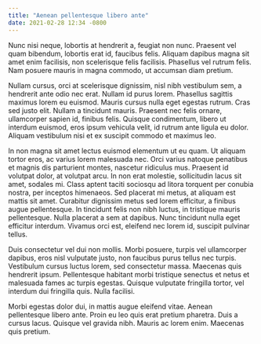 ```yaml
---
title: "Aenean pellentesque libero ante"
date: 2021-02-28 12:34 -0800
---
```


Nunc nisi neque, lobortis at hendrerit a, feugiat non nunc. Praesent vel quam bibendum, lobortis erat id, faucibus felis. Aliquam dapibus magna sit amet enim facilisis, non scelerisque felis facilisis. Phasellus vel rutrum felis. Nam posuere mauris in magna commodo, ut accumsan diam pretium.

Nullam cursus, orci at scelerisque dignissim, nisl nibh vestibulum sem, a hendrerit ante odio nec erat. Nullam id purus lorem. Phasellus sagittis maximus lorem eu euismod. Mauris cursus nulla eget egestas rutrum. Cras sed justo elit. Nullam a tincidunt mauris. Praesent nec felis ornare, ullamcorper sapien id, finibus felis. Quisque condimentum, libero ut interdum euismod, eros ipsum vehicula velit, id rutrum ante ligula eu dolor. Aliquam vestibulum nisi et ex suscipit commodo et maximus leo.

In non magna sit amet lectus euismod elementum ut eu quam. Ut aliquam tortor eros, ac varius lorem malesuada nec. Orci varius natoque penatibus et magnis dis parturient montes, nascetur ridiculus mus. Praesent id volutpat dolor, at volutpat arcu. In non erat molestie, sollicitudin lacus sit amet, sodales mi. Class aptent taciti sociosqu ad litora torquent per conubia nostra, per inceptos himenaeos. Sed placerat mi metus, at aliquam est mattis sit amet. Curabitur dignissim metus sed lorem efficitur, a finibus augue pellentesque. In tincidunt felis non nibh luctus, in tristique mauris pellentesque. Nulla placerat a sem at dapibus. Nunc tincidunt nulla eget efficitur interdum. Vivamus orci est, eleifend nec lorem id, suscipit pulvinar tellus.

Duis consectetur vel dui non mollis. Morbi posuere, turpis vel ullamcorper dapibus, eros nisl vulputate justo, non faucibus purus tellus nec turpis. Vestibulum cursus luctus lorem, sed consectetur massa. Maecenas quis hendrerit ipsum. Pellentesque habitant morbi tristique senectus et netus et malesuada fames ac turpis egestas. Quisque vulputate fringilla tortor, vel interdum dui fringilla quis. Nulla facilisi.

Morbi egestas dolor dui, in mattis augue eleifend vitae. Aenean pellentesque libero ante. Proin eu leo quis erat pretium pharetra. Duis a cursus lacus. Quisque vel gravida nibh. Mauris ac lorem enim. Maecenas quis pretium.
